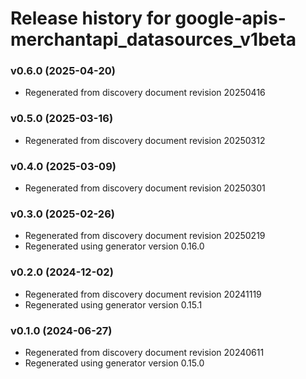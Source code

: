 # Release history for google-apis-merchantapi_datasources_v1beta

### v0.6.0 (2025-04-20)

* Regenerated from discovery document revision 20250416

### v0.5.0 (2025-03-16)

* Regenerated from discovery document revision 20250312

### v0.4.0 (2025-03-09)

* Regenerated from discovery document revision 20250301

### v0.3.0 (2025-02-26)

* Regenerated from discovery document revision 20250219
* Regenerated using generator version 0.16.0

### v0.2.0 (2024-12-02)

* Regenerated from discovery document revision 20241119
* Regenerated using generator version 0.15.1

### v0.1.0 (2024-06-27)

* Regenerated from discovery document revision 20240611
* Regenerated using generator version 0.15.0


